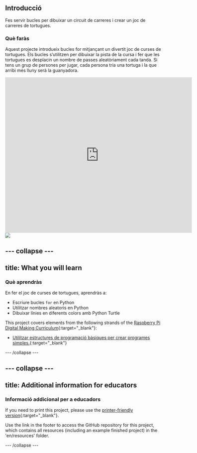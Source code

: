 ## Introducció

Fes servir bucles per dibuixar un circuit de carreres i crear un joc de carreres de tortugues.

### Què faràs

Aquest projecte introdueix bucles for mitjançant un divertit joc de curses de tortugues. Els bucles s’utilitzen per dibuixar la pista de la cursa i fer que les tortugues es desplacin un nombre de passes aleatòriament cada tanda. Si tens un grup de persones per jugar, cada persona tria una tortuga i la que arribi més lluny serà la guanyadora.

<div class="trinket">
  <iframe src="https://trinket.io/embed/python/9339862606?outputOnly=true&start=result" width="600" height="500" frameborder="0" marginwidth="0" marginheight="0" allowfullscreen>
  </iframe>
  <img src="images/race-finished.png">
</div>

## \--- collapse \---

## title: What you will learn

### Què aprendràs

En fer el joc de curses de tortugues, aprendràs a:

+ Escriure bucles `for` en Python
+ Utilitzar nombres aleatoris en Python
+ Dibuixar línies en diferents colors amb Python Turtle

This project covers elements from the following strands of the [Raspberry Pi Digital Making Curriculum](https://rpf.io/curriculum){:target="_blank"}:

+ [Utilitzar estructures de programació bàsiques per crear programes simples.](https://www.raspberrypi.org/curriculum/programming/creator/){:target="_blank"}

\--- /collapse \---

## \--- collapse \---

## title: Additional information for educators

### Informació addicional per a educadors

If you need to print this project, please use the [printer-friendly version](https://projects.raspberrypi.org/en/projects/turtle-race/print){:target="_blank"}.

Use the link in the footer to access the GitHub repository for this project, which contains all resources (including an example finished project) in the 'en/resources' folder.

\--- /collapse \---